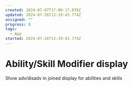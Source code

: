 ```yaml
---
created: 2024-07-07T17:00:17.076Z
updated: 2024-07-26T13:19:43.774Z
assigned: ""
progress: 0
tags:
  - App
started: 2024-07-26T13:19:43.774Z
---
```


# Ability/Skill Modifier display

Show adv/disadv in joined display for abilities and skills
